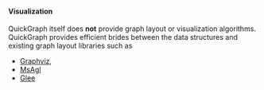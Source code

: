 #### Visualization

QuickGraph itself does **not** provide graph layout or visualization algorithms. QuickGraph provides efficient brides between the data structures and existing graph layout libraries such as 
* [Graphviz](Visualization-using-Graphviz.md), 
* [MsAgl](Visualization-using-MsAgl.md)
* [Glee](Visualization-using-Glee.md)
